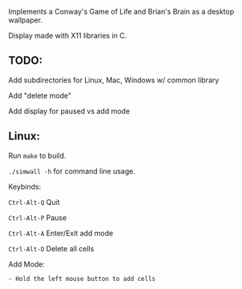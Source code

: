 Implements a Conway's Game of Life and Brian's Brain as a desktop wallpaper.

Display made with X11 libraries in C.

## TODO:
Add subdirectories for Linux, Mac, Windows w/ common library

Add "delete mode"

Add display for paused vs add mode

## Linux:
Run `make` to build.

`./simwall -h` for command line usage. 


Keybinds:

`Ctrl-Alt-Q` Quit

`Ctrl-Alt-P` Pause

`Ctrl-Alt-A` Enter/Exit add mode

`Ctrl-Alt-D` Delete all cells

Add Mode:

    - Hold the left mouse button to add cells